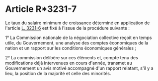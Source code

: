 # Article R*3231-7

Le taux du salaire minimum de croissance déterminé en application de l'article [L. 3231-6][1] est fixé à l'issue de la procédure suivante : 
  
  
1° La Commission nationale de la négociation collective reçoit en temps utile, du Gouvernement, une analyse des comptes économiques de la nation et un rapport sur les conditions économiques générales ; 
  
  
2° La commission délibère sur ces éléments et, compte tenu des modifications déjà intervenues en cours d'année, transmet au Gouvernement un avis motivé accompagné d'un rapport relatant, s'il y a lieu, la position de la majorité et celle des minorités.

 [1]: /affichCodeArticle.do?cidTexte=LEGITEXT000006072050&idArticle=LEGIARTI000006902836&dateTexte=&categorieLien=cid